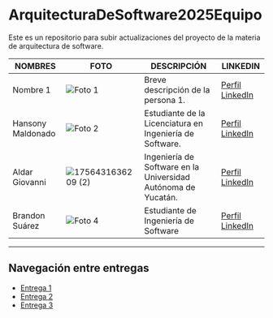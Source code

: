 # ArquitecturaDeSoftware2025Equipo
Este es un repositorio para subir actualizaciones del proyecto de la materia de arquitectura de software.

| NOMBRES                     | FOTO                                                                                          | DESCRIPCIÓN                                                                                                                                                             | LINKEDIN                                                                |
|----------------------------|-----------------------------------------------------------------------------------------------|-------------------------------------------------------------------------------------------------------------------------------------------------------------------------|-------------------------------------------------------------------------|
|Nombre 1                        | ![Foto 1]()                                                                     | Breve descripción de la persona 1.                                                                                                                                    | [Perfil LinkedIn](URL-del-perfil)                                 |
|Hansony Maldonado                           | ![Foto 2](URL-de-la-foto)                                                                     | Estudiante de la Licenciatura en Ingeniería de Software.                                                                                                                                    | [Perfil LinkedIn](https://www.linkedin.com/in/hansony-maldonado-96569828a/)                                      |
|Aldar Giovanni                         | ![1756431636209 (2)](https://github.com/user-attachments/assets/5a939298-7156-4253-8985-6d7c63ed4915) | Ingeniería de Software en la Universidad Autónoma de Yucatán.                  | [Perfil LinkedIn](https://www.linkedin.com/in/aldar-gonzalez-a6594b217/)  |
|Brandon Suárez                            | ![Foto 4](https://media.licdn.com/dms/image/v2/D4E03AQGpT8bYnVoDrg/profile-displayphoto-shrink_100_100/profile-displayphoto-shrink_100_100/0/1706571652326?e=1759363200&v=beta&t=L5yDx7XiJSGsYRYsGWRH6kt4IdKAQM3OytoA8jWKJuw)                                                                     | Estudiante de Ingeniería de Software                                                                                                                                    | [Perfil LinkedIn](https://www.linkedin.com/in/brandon-suarez435/)                                      |




<hr>

## Navegación entre entregas

- [Entrega 1](../Entrega-1/)
- [Entrega 2](../Entrega-2/)
- [Entrega 3](../Entrega-3/)
<!--stackedit_data:
eyJoaXN0b3J5IjpbODIwMTk1OTk4LDE3Nzg4MTk4MTIsMTM0ND
UxMDY0OCwxMDIwNDAzMzc2LC0xOTY2MTcyMzMxXX0=
-->